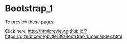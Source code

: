 # Bootstrap_1

To preview these pages:

Click here: http://htmlpreview.github.io/?https://github.com/pbutler88/Bootstrap_1/main/index.html
